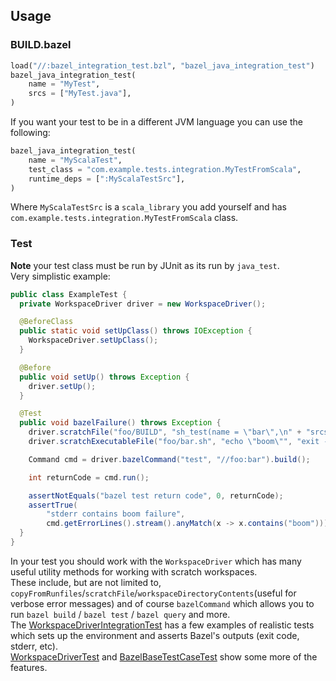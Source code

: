 ## Usage
### BUILD.bazel
```python
load("//:bazel_integration_test.bzl", "bazel_java_integration_test")
bazel_java_integration_test(
    name = "MyTest",
    srcs = ["MyTest.java"],
)
```
If you want your test to be in a different JVM language you can use the following:
```python
bazel_java_integration_test(
    name = "MyScalaTest",
    test_class = "com.example.tests.integration.MyTestFromScala",
    runtime_deps = [":MyScalaTestSrc"],
)
```
Where `MyScalaTestSrc` is a `scala_library` you add yourself and has `com.example.tests.integration.MyTestFromScala` class.       
### Test
**Note** your test class must be run by JUnit as its run by `java_test`.  
Very simplistic example:
```java
public class ExampleTest {
  private WorkspaceDriver driver = new WorkspaceDriver();

  @BeforeClass
  public static void setUpClass() throws IOException {
    WorkspaceDriver.setUpClass();
  }

  @Before
  public void setUp() throws Exception {
    driver.setUp();
  }

  @Test
  public void bazelFailure() throws Exception {
    driver.scratchFile("foo/BUILD", "sh_test(name = \"bar\",\n" + "srcs = [\"bar.sh\"])");
    driver.scratchExecutableFile("foo/bar.sh", "echo \"boom\"", "exit -1");

    Command cmd = driver.bazelCommand("test", "//foo:bar").build();

    int returnCode = cmd.run();

    assertNotEquals("bazel test return code", 0, returnCode);
    assertTrue(
        "stderr contains boom failure",
        cmd.getErrorLines().stream().anyMatch(x -> x.contains("boom")));
  }
}
```  
In your test you should work with the `WorkspaceDriver` which has many useful utility methods for working with scratch workspaces.  
These include, but are not limited to, `copyFromRunfiles`/`scratchFile`/`workspaceDirectoryContents`(useful for verbose error messages) and of course `bazelCommand` which allows you to run `bazel build` / `bazel test` / `bazel query` and more.  
The [WorkspaceDriverIntegrationTest](../javatests/build/bazel/tests/integration/WDIntegrationTest.java) has a few examples of realistic tests which sets up the environment and asserts Bazel's outputs (exit code, stderr, etc).  
[WorkspaceDriverTest](../javatests/build/bazel/tests/integration/WorkspaceDriverTest.java) and [BazelBaseTestCaseTest](../javatests/build/bazel/tests/integration/BBTestCaseTest.java) show some more of the features.
